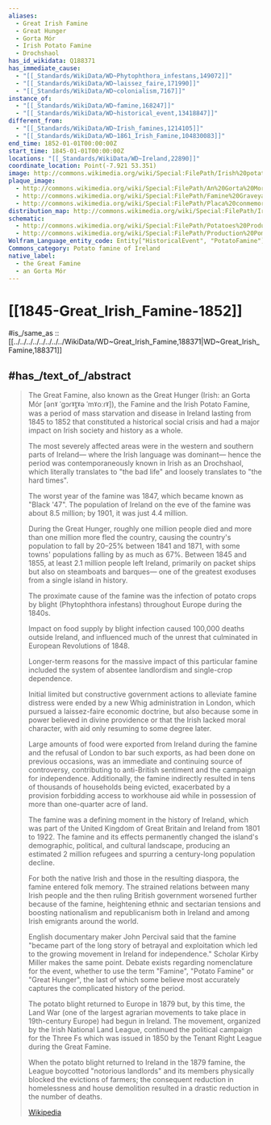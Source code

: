 ```yaml
---
aliases:
  - Great Irish Famine
  - Great Hunger
  - Gorta Mór
  - Irish Potato Famine
  - Drochshaol
has_id_wikidata: Q188371
has_immediate_cause:
  - "[[_Standards/WikiData/WD~Phytophthora_infestans,149072]]"
  - "[[_Standards/WikiData/WD~laissez_faire,171990]]"
  - "[[_Standards/WikiData/WD~colonialism,7167]]"
instance_of:
  - "[[_Standards/WikiData/WD~famine,168247]]"
  - "[[_Standards/WikiData/WD~historical_event,13418847]]"
different_from:
  - "[[_Standards/WikiData/WD~Irish_famines,1214105]]"
  - "[[_Standards/WikiData/WD~1861_Irish_Famine,104830083]]"
end_time: 1852-01-01T00:00:00Z
start_time: 1845-01-01T00:00:00Z
locations: "[[_Standards/WikiData/WD~Ireland,22890]]"
coordinate_location: Point(-7.921 53.351)
image: http://commons.wikimedia.org/wiki/Special:FilePath/Irish%20potato%20famine%20Bridget%20O%27Donnel.jpg
plaque_image:
  - http://commons.wikimedia.org/wiki/Special:FilePath/An%20Gorta%20Mor%20Monument.png
  - http://commons.wikimedia.org/wiki/Special:FilePath/Famine%20Graveyard%20Memorial%20-%20geograph.org.uk%20-%201892019.jpg
  - http://commons.wikimedia.org/wiki/Special:FilePath/Placa%20conmemorativa%20das%20v%C3%ADtimas%20da%20Gran%20Fame%20irlandesa%20%28Ennistymon%29.jpg
distribution_map: http://commons.wikimedia.org/wiki/Special:FilePath/Ireland%20population%20change%201841%201851.png
schematic:
  - http://commons.wikimedia.org/wiki/Special:FilePath/Potatoes%20Production%20Great%20Famine%20en.svg
  - http://commons.wikimedia.org/wiki/Special:FilePath/Production%20Pommes%20de%20terre%20Grande%20Famine%20fr.svg
Wolfram_Language_entity_code: Entity["HistoricalEvent", "PotatoFamine"]
Commons_category: Potato famine of Ireland
native_label:
  - the Great Famine
  - an Gorta Mór
---
```


# [[1845-Great_Irish_Famine-1852]]

#is_/same_as :: [[../../../../../../../../WikiData/WD~Great_Irish_Famine,188371|WD~Great_Irish_Famine,188371]]

## #has_/text_of_/abstract 

> The Great Famine, also known as the Great Hunger (Irish: an Gorta Mór [ənˠ ˈɡɔɾˠt̪ˠə ˈmˠoːɾˠ]), 
> the Famine and the Irish Potato Famine, was a period of mass starvation and disease in Ireland 
> lasting from 1845 to 1852 that constituted a historical social crisis 
> and had a major impact on Irish society and history as a whole. 
> 
> The most severely affected areas were in the western and southern parts of Ireland—
> where the Irish language was dominant—
> hence the period was contemporaneously known in Irish as an Drochshaol, 
> which literally translates to "the bad life" and loosely translates to "the hard times". 
>
> The worst year of the famine was 1847, which became known as "Black '47". 
> The population of Ireland on the eve of the famine was about 8.5 million; 
> by 1901, it was just 4.4 million. 
> 
> During the Great Hunger, roughly one million people died 
> and more than one million more fled the country, 
> causing the country's population to fall by 20–25% between 1841 and 1871, 
> with some towns' populations falling by as much as 67%. 
> Between 1845 and 1855, at least 2.1 million people left Ireland, 
> primarily on packet ships but also on steamboats and barques—
> one of the greatest exoduses from a single island in history.
>
> The proximate cause of the famine was the infection of potato crops 
> by blight (Phytophthora infestans) throughout Europe during the 1840s. 
> 
> Impact on food supply by blight infection caused 100,000 deaths outside Ireland, 
> and influenced much of the unrest that culminated in European Revolutions of 1848. 
> 
> Longer-term reasons for the massive impact of this particular famine included 
> the system of absentee landlordism and single-crop dependence. 
> 
> Initial limited but constructive government actions to alleviate famine distress 
> were ended by a new Whig administration in London, 
> which pursued a laissez-faire economic doctrine, 
> but also because some in power believed in divine providence 
> or that the Irish lacked moral character, with aid only resuming to some degree later. 
> 
> Large amounts of food were exported from Ireland during the famine 
> and the refusal of London to bar such exports, as had been done on previous occasions, 
> was an immediate and continuing source of controversy, 
> contributing to anti-British sentiment and the campaign for independence. 
> Additionally, the famine indirectly resulted in tens of thousands of households being evicted, 
> exacerbated by a provision forbidding access to workhouse aid 
> while in possession of more than one-quarter acre of land.
>
> The famine was a defining moment in the history of Ireland, 
> which was part of the United Kingdom of Great Britain and Ireland from 1801 to 1922. 
> The famine and its effects permanently changed the island's demographic, 
> political, and cultural landscape, producing an estimated 2 million refugees 
> and spurring a century-long population decline. 
> 
> For both the native Irish and those in the resulting diaspora, the famine entered folk memory. 
> The strained relations between many Irish people and the then ruling British government 
> worsened further because of the famine, heightening ethnic and sectarian tensions 
> and boosting nationalism and republicanism both in Ireland 
> and among Irish emigrants around the world. 
> 
> English documentary maker John Percival said that 
> the famine "became part of the long story of betrayal and exploitation 
> which led to the growing movement in Ireland for independence." 
> Scholar Kirby Miller makes the same point. 
> Debate exists regarding nomenclature for the event, 
> whether to use the term "Famine", "Potato Famine" or "Great Hunger", 
> the last of which some believe most accurately captures the complicated history of the period.
>
> The potato blight returned to Europe in 1879 but, by this time, the Land War 
> (one of the largest agrarian movements to take place in 19th-century Europe) had begun in Ireland. 
> The movement, organized by the Irish National Land League, 
> continued the political campaign for the Three Fs 
> which was issued in 1850 by the Tenant Right League during the Great Famine. 
> 
> When the potato blight returned to Ireland in the 1879 famine, 
> the League boycotted "notorious landlords" 
> and its members physically blocked the evictions of farmers; 
> the consequent reduction in homelessness and house demolition 
> resulted in a drastic reduction in the number of deaths.
>
> [Wikipedia](https://en.wikipedia.org/wiki/Great%20Famine%20(Ireland)) 

